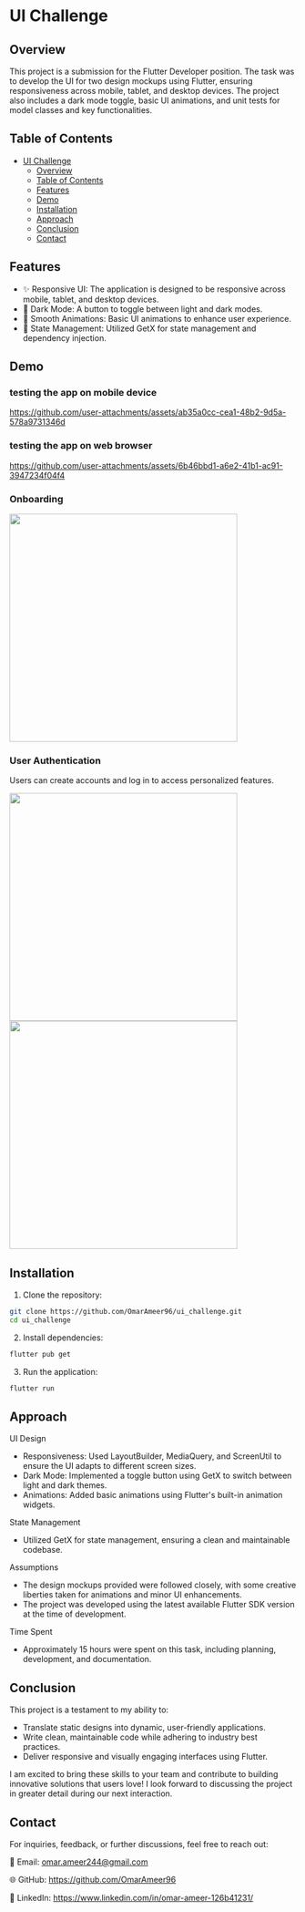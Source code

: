 # UI Challenge

## Overview

This project is a submission for the Flutter Developer position. The task was to develop the UI for two design mockups using Flutter, ensuring responsiveness across mobile, tablet, and desktop devices. The project also includes a dark mode toggle, basic UI animations, and unit tests for model classes and key functionalities.


## Table of Contents

- [UI Challenge](#ui-challenge)
  - [Overview](#overview)
  - [Table of Contents](#table-of-contents)
  - [Features](#features)
  - [Demo](#demo)
  - [Installation](#installation)
  - [Approach](#approach)
  - [Conclusion](#conclusion)
  - [Contact](#contact)


## Features

- ✨ Responsive UI: The application is designed to be responsive across mobile, tablet, and desktop devices.
- 🌙 Dark Mode: A button to toggle between light and dark modes.
- 🎨 Smooth Animations: Basic UI animations to enhance user experience.
- 🧩 State Management: Utilized GetX for state management and dependency injection.


## Demo

### testing the app on mobile device
https://github.com/user-attachments/assets/ab35a0cc-cea1-48b2-9d5a-578a9731346d

### testing the app on web browser
https://github.com/user-attachments/assets/6b46bbd1-a6e2-41b1-ac91-3947234f04f4


### Onboarding
<img src="https://github.com/OmarAmeer96/Recepo/assets/93061060/181edcee-3d23-469a-b361-5ecac9ccc2e1" width="400">

### User Authentication
Users can create accounts and log in to access personalized features.

<img src="https://github.com/OmarAmeer96/Recepo/assets/93061060/dcbba38a-d784-4fa1-85e6-7a3efef6eaa6" width="400">
<img src="https://github.com/OmarAmeer96/Recepo/assets/93061060/e657955b-2b7e-46cb-ae24-3a293ed38cbd" width="400">


## Installation

1. Clone the repository:

```sh
git clone https://github.com/OmarAmeer96/ui_challenge.git
cd ui_challenge
```

2. Install dependencies:

```sh
flutter pub get
```

3. Run the application:

```sh
flutter run
```


## Approach

UI Design

- Responsiveness: Used LayoutBuilder, MediaQuery, and ScreenUtil to ensure the UI adapts to different screen sizes.
- Dark Mode: Implemented a toggle button using GetX to switch between light and dark themes.
- Animations: Added basic animations using Flutter's built-in animation widgets.

State Management
- Utilized GetX for state management, ensuring a clean and maintainable codebase.

Assumptions

- The design mockups provided were followed closely, with some creative liberties taken for animations and minor UI enhancements.
- The project was developed using the latest available Flutter SDK version at the time of development.

Time Spent

- Approximately 15 hours were spent on this task, including planning, development, and documentation.


## Conclusion
This project is a testament to my ability to:

- Translate static designs into dynamic, user-friendly applications.
- Write clean, maintainable code while adhering to industry best practices.
- Deliver responsive and visually engaging interfaces using Flutter.

I am excited to bring these skills to your team and contribute to building innovative solutions that users love! I look forward to discussing the project in greater detail during our next interaction.


## Contact
For inquiries, feedback, or further discussions, feel free to reach out:

📧 Email: omar.ameer244@gmail.com

🌐 GitHub: https://github.com/OmarAmeer96

💬 LinkedIn: https://www.linkedin.com/in/omar-ameer-126b41231/
